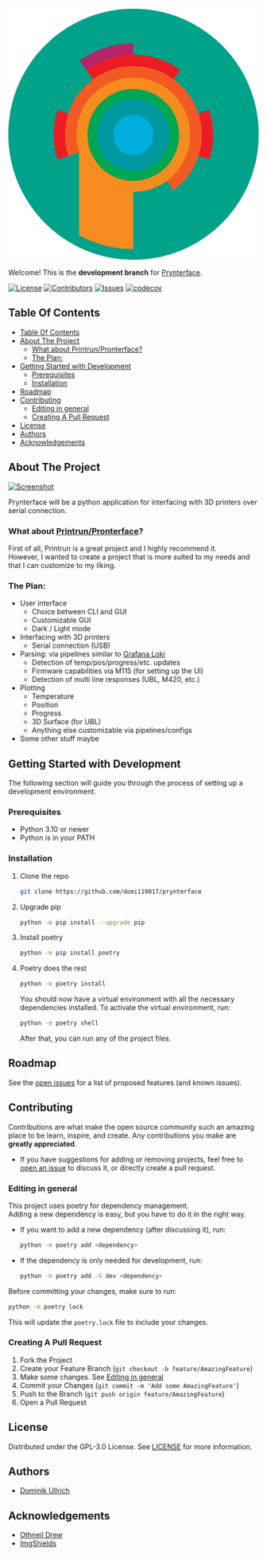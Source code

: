 <!-- Repo links -->
[repo_main]: https://github.com/domi119017/prynterface
[repo_issues_open]: https://github.com/domi119017/prynterface/issues
[repo_issues_new]: https://github.com/domi119017/prynterface/issues/new
[repo_releases]: https://github.com/domi119017/prynterface/releases
<!-- links to files -->
[repo_license]: LICENSE
[repo_logo_icon]: misc/images/logo_icon.png
[repo_logo_text]: misc/images/logo_text.png
[repo_logo_combined]: misc/images/logo.png
[project_screenshot]: misc/images/screenshot.png

<!-- Shields -->
[shield_downloads]: https://img.shields.io/github/downloads/domi119017/prynterface/total
[shield_contributors]: https://img.shields.io/github/contributors/domi119017/prynterface?color=dark-green
[shield_issues]: https://img.shields.io/github/issues/domi119017/prynterface
[shield_license]: https://img.shields.io/badge/License-GPLv3-blue.svg
[shield_codecov]: https://codecov.io/gh/domi119017/prynterface/branch/master/graph/badge.svg?token=DFD15VCX40

<!-- Icons -->
[icon_python]: https://simpleicons.org/icons/python.svg

<!-- Misc -->
[printrun]: https://github.com/kliment/Printrun


<!-- 
@todo Create logos, screenshots, etc.
logos: @domi119017
Screenshot: https://carbon.now.sh/ @domi119017
-->

<!-- Project Logo -->
[![Logo][repo_logo_combined]][repo_main]

Welcome! This is the **development branch** for [Prynterface][repo_main].

[![License][shield_license]][repo_license]
[![Contributors][shield_contributors]][repo_main]
[![Issues][shield_issues]][repo_main]
[![codecov][shield_codecov]][repo_main]

## Table Of Contents

- [Table Of Contents](#table-of-contents)
- [About The Project](#about-the-project)
  - [What about Printrun/Pronterface?](#what-about-printrunpronterface)
  - [The Plan:](#the-plan)
- [Getting Started with Development](#getting-started-with-development)
  - [Prerequisites](#prerequisites)
  - [Installation](#installation)
- [Roadmap](#roadmap)
- [Contributing](#contributing)
  - [Editing in general](#editing-in-general)
  - [Creating A Pull Request](#creating-a-pull-request)
- [License](#license)
- [Authors](#authors)
- [Acknowledgements](#acknowledgements)

## About The Project

[![Screenshot][project_screenshot]](#getting-started)

Prynterface will be a python application for interfacing with 3D printers over serial connection.

### What about [Printrun/Pronterface][printrun]?
First of all, Printrun is a great project and I highly recommend it. <br>
However, I wanted to create a project that is more suited to my needs and that I can customize to my liking.

### The Plan:
- User interface
  - Choice between CLI and GUI
  - Customizable GUI
  - Dark / Light mode
- Interfacing with 3D printers
  - Serial connection (USB)
- Parsing: via pipelines similar to [Grafana Loki](https://grafana.com/oss/loki/)
  - Detection of temp/pos/progress/etc. updates
  - Firmware capabilities via M115 (for setting up the UI)
  - Detection of multi line responses (UBL, M420, etc.)
- Plotting
  - Temperature
  - Position
  - Progress
  - 3D Surface (for UBL)
  - Anything else customizable via pipelines/configs
- Some other stuff maybe


## Getting Started with Development
The following section will guide you through the process of setting up a development environment.

### Prerequisites
* Python 3.10 or newer
* Python is in your PATH

### Installation
1. Clone the repo
   ```sh
   git clone https://github.com/domi119017/prynterface
    ```
2. Upgrade pip
   ```sh
   python -m pip install --upgrade pip
   ```
3. Install poetry
   ```sh
   python -m pip install poetry
    ```
4. Poetry does the rest
   ```sh
   python -m poetry install
   ```

    You should now have a virtual environment with all the necessary dependencies installed.
    To activate the virtual environment, run:
    ```sh
    python -m poetry shell
    ```
    After that, you can run any of the project files.

## Roadmap

See the [open issues][repo_issues_open] for a list of proposed features (and known issues).

## Contributing

Contributions are what make the open source community such an amazing place to be learn, inspire, and create. Any contributions you make are **greatly appreciated**.
* If you have suggestions for adding or removing projects, feel free to [open an issue](https://github.com/domi119017/prynterface/issues/new) to discuss it, or directly create a pull request.

### Editing in general

This project uses poetry for dependency management. <br>
Adding a new dependency is easy, but you have to do it in the right way.
- If you want to add a new dependency (after discussing it), run:
  ```sh
  python -m poetry add <dependency>
  ```
- If the dependency is only needed for development, run:
  ```sh
  python -m poetry add -G dev <dependency>
  ```

Before committing your changes, make sure to run:
```sh
python -m poetry lock
```
This will update the `poetry.lock` file to include your changes.

### Creating A Pull Request

1. Fork the Project
2. Create your Feature Branch (`git checkout -b feature/AmazingFeature`)
3. Make some changes. See [Editing in general](#editing-in-general)
4. Commit your Changes (`git commit -m 'Add some AmazingFeature'`)
5. Push to the Branch (`git push origin feature/AmazingFeature`)
6. Open a Pull Request



## License

Distributed under the GPL-3.0 License. See [LICENSE](https://github.com/domi119017/prynterface/LICENSE) for more information.

## Authors

* [Dominik Ullrich](github.com/domi119017)

## Acknowledgements

* [Othneil Drew](https://github.com/othneildrew/Best-README-Template)
* [ImgShields](https://shields.io/)
